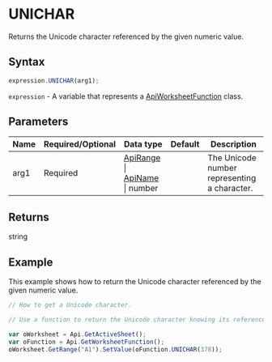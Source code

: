 # UNICHAR

Returns the Unicode character referenced by the given numeric value.

## Syntax

```javascript
expression.UNICHAR(arg1);
```

`expression` - A variable that represents a [ApiWorksheetFunction](../ApiWorksheetFunction.md) class.

## Parameters

| **Name** | **Required/Optional** | **Data type** | **Default** | **Description** |
| ------------- | ------------- | ------------- | ------------- | ------------- |
| arg1 | Required | [ApiRange](../../ApiRange/ApiRange.md) \| [ApiName](../../ApiName/ApiName.md) \| number |  | The Unicode number representing a character. |

## Returns

string

## Example

This example shows how to return the Unicode character referenced by the given numeric value.

```javascript editor-xlsx
// How to get a Unicode character.

// Use a function to return the Unicode character knowing its reference number.

var oWorksheet = Api.GetActiveSheet();
var oFunction = Api.GetWorksheetFunction();
oWorksheet.GetRange("A1").SetValue(oFunction.UNICHAR(378));
```
